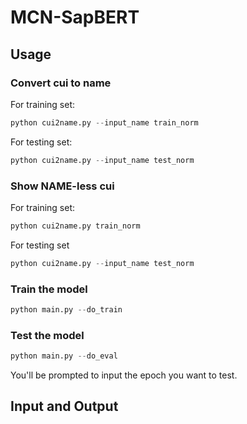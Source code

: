 # MCN-SapBERT

## Usage

### Convert cui to name
For training set:
```python
python cui2name.py --input_name train_norm
```
For testing set:
```python
python cui2name.py --input_name test_norm
```

### Show NAME-less cui
For training set:
```python
python cui2name.py train_norm
```
For testing set
```python
python cui2name.py --input_name test_norm
```
### Train the model
```python
python main.py --do_train
```

### Test the model
```python
python main.py --do_eval
```
You'll be prompted to input the epoch you want to test.

## Input and Output
